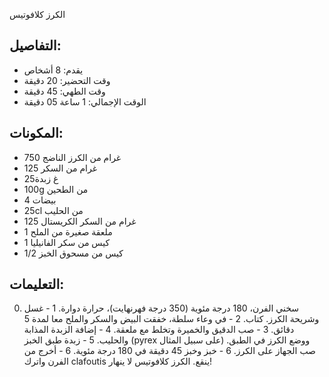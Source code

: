 الكرز كلافوتيس

## التفاصيل:
* يقدم: 8 أشخاص
* وقت التحضير: 20 دقيقة
* وقت الطهي: 45 دقيقة
* الوقت الإجمالي: 1 ساعة 05 دقيقة

## المكونات:
* 750 غرام من الكرز الناضج
* 125 غرام من السكر
* 25غ زبدة
* 100g من الطحين
* 4 بيضات
* 25cl من الحليب
* 125 غرام من السكر الكريستال
* 1 ملعقة صغيرة من الملح
* 1 كيس من سكر الفانيليا
* 1/2 كيس من مسحوق الخبز

## التعليمات:
0. سخني الفرن، 180 درجة مئوية (350 درجة فهرنهايت)، حرارة دوارة.
1 - غسل وشريحة الكرز. كتاب.
2 - في وعاء سلطة، خفقت البيض والسكر والملح معا لمدة 5 دقائق.
3 - صب الدقيق والخميرة وتخلط مع ملعقة. 
4 - إضافة الزبدة المذابة والحليب.
5 - زبدة طبق الخبز (pyrex على سبيل المثال) ووضع الكرز في الطبق. صب الجهاز على الكرز.
6 - خبز وخبز 45 دقيقة في 180 درجة مئوية. 
6 - أخرج من الفرن واترك clafoutis ينقع. الكرز كلافوتيس لا ينهار!